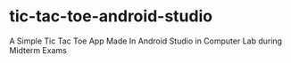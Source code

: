 # tic-tac-toe-android-studio
A Simple Tic Tac Toe App Made In Android Studio in Computer Lab during Midterm Exams
